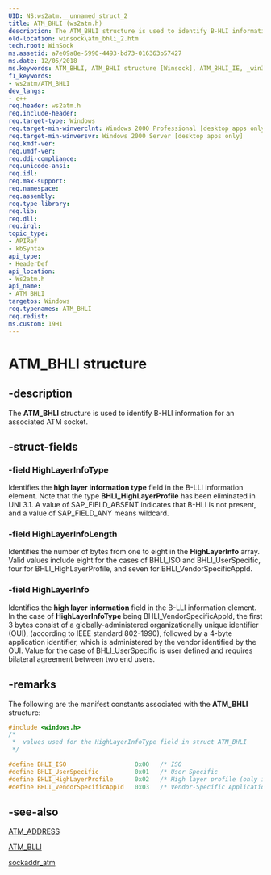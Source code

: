```yaml
---
UID: NS:ws2atm.__unnamed_struct_2
title: ATM_BHLI (ws2atm.h)
description: The ATM_BHLI structure is used to identify B-HLI information for an associated ATM socket.
old-location: winsock\atm_bhli_2.htm
tech.root: WinSock
ms.assetid: a7e09a8e-5990-4493-bd73-016363b57427
ms.date: 12/05/2018
ms.keywords: ATM_BHLI, ATM_BHLI structure [Winsock], ATM_BHLI_IE, _win32_atm_bhli_2, winsock.atm_bhli_2, ws2atm/ATM_BHLI
f1_keywords:
- ws2atm/ATM_BHLI
dev_langs:
- c++
req.header: ws2atm.h
req.include-header: 
req.target-type: Windows
req.target-min-winverclnt: Windows 2000 Professional [desktop apps only]
req.target-min-winversvr: Windows 2000 Server [desktop apps only]
req.kmdf-ver: 
req.umdf-ver: 
req.ddi-compliance: 
req.unicode-ansi: 
req.idl: 
req.max-support: 
req.namespace: 
req.assembly: 
req.type-library: 
req.lib: 
req.dll: 
req.irql: 
topic_type:
- APIRef
- kbSyntax
api_type:
- HeaderDef
api_location:
- Ws2atm.h
api_name:
- ATM_BHLI
targetos: Windows
req.typenames: ATM_BHLI
req.redist: 
ms.custom: 19H1
---
```


# ATM_BHLI structure


## -description


The 
<b>ATM_BHLI</b> structure is used to identify B-HLI information for an associated ATM socket.


## -struct-fields




### -field HighLayerInfoType

Identifies the <b>high layer information type</b> field in the B-LLI information element. Note that the type <b>BHLI_HighLayerProfile</b> has been eliminated in UNI 3.1. A value of SAP_FIELD_ABSENT indicates that B-HLI is not present, and a value of SAP_FIELD_ANY means wildcard.


### -field HighLayerInfoLength

Identifies the number of bytes from one to eight in the <b>HighLayerInfo</b> array. Valid values include eight for the cases of BHLI_ISO and BHLI_UserSpecific, four for BHLI_HighLayerProfile, and seven for BHLI_VendorSpecificAppId.


### -field HighLayerInfo

Identifies the <b>high layer information</b> field in the B-LLI information element. In the case of <b>HighLayerInfoType</b> being BHLI_VendorSpecificAppId, the first 3 bytes consist of a globally-administered organizationally unique identifier (OUI), (according to IEEE standard 802-1990), followed by a 4-byte application identifier, which is administered by the vendor identified by the OUI. Value for the case of BHLI_UserSpecific is user defined and requires bilateral agreement between two end users.


## -remarks



The following are the manifest constants associated with the 
<b>ATM_BHLI</b> structure:


```cpp
#include <windows.h>
/* 
 *  values used for the HighLayerInfoType field in struct ATM_BHLI
 */

#define BHLI_ISO                   0x00   /* ISO                                 */
#define BHLI_UserSpecific          0x01   /* User Specific                       */
#define BHLI_HighLayerProfile      0x02   /* High layer profile (only in UNI3.0) */
#define BHLI_VendorSpecificAppId   0x03   /* Vendor-Specific Application ID      */

```





## -see-also




<a href="https://docs.microsoft.com/windows/desktop/api/ws2atm/ns-ws2atm-atm_address">ATM_ADDRESS</a>



<a href="https://docs.microsoft.com/windows/desktop/api/ws2atm/ns-ws2atm-atm_blli">ATM_BLLI</a>



<a href="https://docs.microsoft.com/windows/desktop/api/ws2atm/ns-ws2atm-sockaddr_atm">sockaddr_atm</a>
 

 

